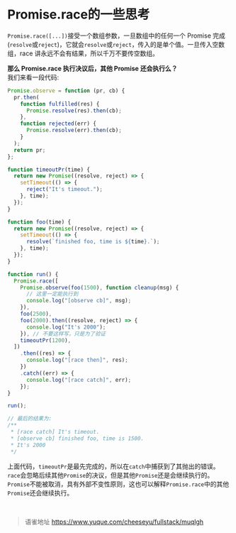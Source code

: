 # Promise.race的一些思考
`Promise.race([...])`接受一个数组参数，一旦数组中的任何一个 Promise 完成(`resolve`或`reject`)，它就会`resolve`或`reject`，传入的是单个值。一旦传入空数组，race 讲永远不会有结果，所以千万不要传空数组。

**那么 Promise.race 执行决议后，其他 Promise 还会执行么？**  
我们来看一段代码:

```javascript
Promise.observe = function (pr, cb) {
  pr.then(
    function fulfilled(res) {
      Promise.resolve(res).then(cb);
    },
    function rejected(err) {
      Promise.resolve(err).then(cb);
    }
  );
  return pr;
};

function timeoutPr(time) {
  return new Promise((resolve, reject) => {
    setTimeout(() => {
      reject("It's timeout.");
    }, time);
  });
}

function foo(time) {
  return new Promise((resolve, reject) => {
    setTimeout(() => {
      resolve(`finished foo, time is ${time}.`);
    }, time);
  });
}

function run() {
  Promise.race([
    Promise.observe(foo(1500), function cleanup(msg) {
      // 这里一定能执行到
      console.log("[observe cb]", msg);
    }),
    foo(2500),
    foo(2000).then((resolve, reject) => {
      console.log("It's 2000");
    }), // 不要这样写，只是为了验证
    timeoutPr(1200),
  ])
    .then((res) => {
      console.log("[race then]", res);
    })
    .catch((err) => {
      console.log("[race catch]", err);
    });
}

run();

// 最后的结果为:
/**
 * [race catch] It's timeout.
 * [observe cb] finished foo, time is 1500.
 * It's 2000
 */
```

上面代码，`timeoutPr`是最先完成的，所以在`catch`中捕获到了其抛出的错误。`race`会忽略后续其他`Promise`的决议，但是其他`Promise`还是会继续执行的。  
`Promise`不能被取消，具有外部不变性原则，这也可以解释`Promise.race`中的其他`Promise`还会继续执行。

<br>
  
> 语雀地址 https://www.yuque.com/cheeseyu/fullstack/muqlgh